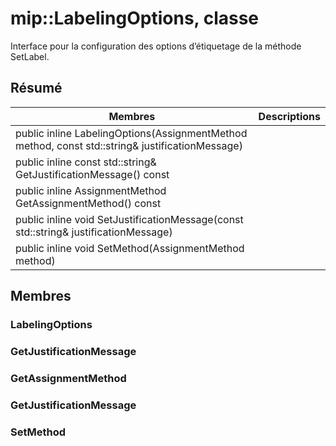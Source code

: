 # <a name="class-miplabelingoptions"></a>mip::LabelingOptions, classe 
Interface pour la configuration des options d’étiquetage de la méthode SetLabel.
  
## <a name="summary"></a>Résumé
 Membres                        | Descriptions                                
--------------------------------|---------------------------------------------
public inline LabelingOptions(AssignmentMethod method, const std::string& justificationMessage)  |  
public inline const std::string& GetJustificationMessage() const  |  
public inline AssignmentMethod GetAssignmentMethod() const  |  
public inline void SetJustificationMessage(const std::string& justificationMessage)  |  
public inline void SetMethod(AssignmentMethod method)  |  
  
## <a name="members"></a>Membres
  
### <a name="labelingoptions"></a>LabelingOptions
  
### <a name="getjustificationmessage"></a>GetJustificationMessage
  
### <a name="getassignmentmethod"></a>GetAssignmentMethod
  
### <a name="setjustificationmessage"></a>GetJustificationMessage
  
### <a name="setmethod"></a>SetMethod